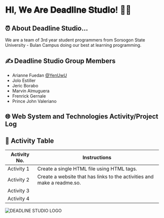 
# 𝐇𝐢, 𝐖𝐞 𝐀𝐫𝐞 𝐃𝐞𝐚𝐝𝐥𝐢𝐧𝐞 𝐒𝐭𝐮𝐝𝐢𝐨! 👋😃


## ⏰ About Deadline Studio...
We are a team of 3rd year student programmers from Sorsogon State University - Bulan Campus doing our best at learning programming.


## ✍️ Deadline Studio Group Members

- Arianne Fuedan [@YenUwU](https://github.com/YenUwU)
- Jolo Estiller
- Jeric Borabo
- Marvin Almuguera
- Frenrick Gernale
- Prince John Valeriano

## 🌐 Web System and Technologies Activity/Project Log

## 📄 Activity Table

| Activity No.             | Instructions                                                               |
| ----------------- | ------------------------------------------------------------------ |
| Activity 1 | Create a single HTML file using HTML tags.   |
| Activity 2 | Create a website that has links to the activities and make a readme.so. |
| Activity 3 |  |
| Activity 4 |  |

![DEADLINE STUDIO LOGO](https://github.com/YenUwU/Web-Systems-and-Technologies/assets/100588759/b5ed512a-b67f-4dfd-b22b-ceccca3ad220)

